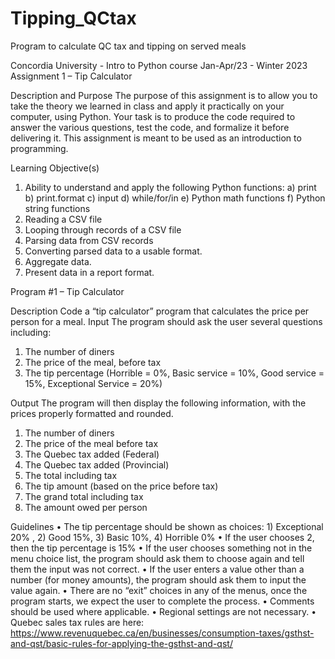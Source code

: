 # Tipping_QCtax
Program to calculate QC tax and tipping on served meals

Concordia University - Intro to Python course Jan-Apr/23 - Winter 2023
Assignment 1 – Tip Calculator

Description and Purpose
The purpose of this assignment is to allow you to take the theory we learned in class and apply it practically on your computer, using Python.
Your task is to produce the code required to answer the various questions, test the code, and formalize it before delivering it.
This assignment is meant to be used as an introduction to programming.

Learning Objective(s)
1) Ability to understand and apply the following Python functions:
a) print
b) print.format
c) input
d) while/for/in
e) Python math functions
f) Python string functions
2) Reading a CSV file
3) Looping through records of a CSV file
4) Parsing data from CSV records
5) Converting parsed data to a usable format.
6) Aggregate data.
7) Present data in a report format.

Program #1 – Tip Calculator

Description
Code a “tip calculator” program that calculates the price per person for a meal.
Input
The program should ask the user several questions including:
1. The number of diners
2. The price of the meal, before tax
3. The tip percentage (Horrible = 0%, Basic service = 10%,
Good service = 15%, Exceptional Service = 20%)

Output
The program will then display the following information, with the prices properly formatted and rounded.
1. The number of diners
2. The price of the meal before tax
3. The Quebec tax added (Federal)
4. The Quebec tax added (Provincial)
5. The total including tax
6. The tip amount (based on the price before tax)
7. The grand total including tax
8. The amount owed per person

Guidelines
• The tip percentage should be shown as choices: 1) Exceptional 20% , 2) Good 15%, 3) Basic 10%, 4) Horrible 0%
• If the user chooses 2, then the tip percentage is 15%
• If the user chooses something not in the menu choice list, the program should ask them to choose again and tell them the input was not correct.
• If the user enters a value other than a number (for money amounts), the program should ask them to input the value again.
• There are no “exit” choices in any of the menus, once the program starts, we expect the user to complete the process.
• Comments should be used where applicable.
• Regional settings are not necessary.
• Quebec sales tax rules are here: https://www.revenuquebec.ca/en/businesses/consumption-taxes/gsthst-and-qst/basic-rules-for-applying-the-gsthst-and-qst/

